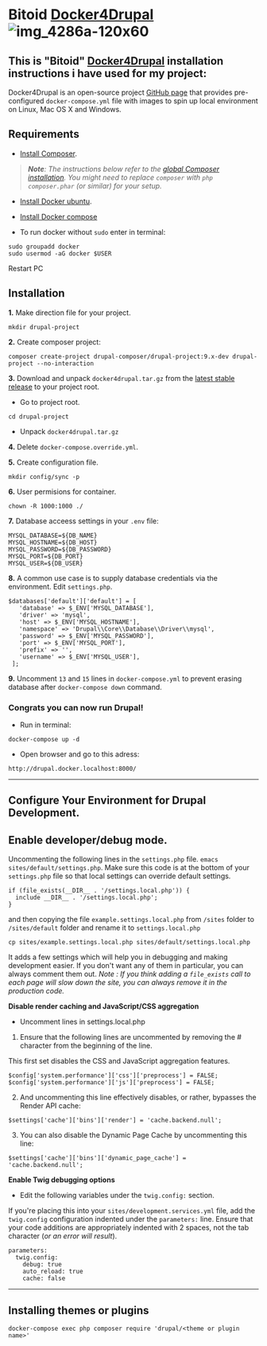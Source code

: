 # Bitoid [Docker4Drupal](https://github.com/wodby/docker4drupal) ![img_4286a-120x60](https://w7.pngwing.com/pngs/1013/793/png-transparent-web-development-drupal-content-management-system-logo-others-blue-web-design-logo-thumbnail.png)
## This is "Bitoid" [Docker4Drupal](https://github.com/wodby/docker4drupal) installation instructions i have used for my project:

Docker4Drupal is an open-source project [GitHub page](https://github.com/wodby/docker4drupal) that provides pre-configured `docker-compose.yml` file with images to spin up local environment on Linux, Mac OS X and Windows.

## Requirements ##
* [Install Composer](https://getcomposer.org/doc/00-intro.md#installation-linux-unix-osx).

> _**Note**: The instructions below refer to the [global Composer installation](https://getcomposer.org/doc/00-intro.md#globally).
You might need to replace `composer` with `php composer.phar` (or similar) for your setup._

* [Install Docker ubuntu](https://docs.docker.com/engine/install/ubuntu/).

* [Install Docker compose](https://docs.docker.com/compose/install/compose-plugin/#installing-compose-on-linux-systems)
* To run docker without `sudo` enter in terminal:
```
sudo groupadd docker
sudo usermod -aG docker $USER
```
Restart PC 

## Installation ##

**1.** Make direction file for your project.
```
mkdir drupal-project
```

**2.** Create composer project:
```
composer create-project drupal-composer/drupal-project:9.x-dev drupal-project --no-interaction
```

**3.** Download and unpack `docker4drupal.tar.gz` from the [latest stable release](https://github.com/wodby/docker4drupal/releases) to your project root.
* Go to project root.
```
cd drupal-project
```
* Unpack `docker4drupal.tar.gz`

**4.** Delete `docker-compose.override.yml`.

**5.** Create configuration file.
```
mkdir config/sync -p
```

**6.** User permisions for container.
```
chown -R 1000:1000 ./
```

**7.** Database acceess settings in your `.env` file:
```
MYSQL_DATABASE=${DB_NAME}
MYSQL_HOSTNAME=${DB_HOST}
MYSQL_PASSWORD=${DB_PASSWORD}
MYSQL_PORT=${DB_PORT}
MYSQL_USER=${DB_USER}
```
**8.** A common use case is to supply database credentials via the environment. Edit `settings.php`.
```
$databases['default']['default'] = [
   'database' => $_ENV['MYSQL_DATABASE'],
   'driver' => 'mysql',
   'host' => $_ENV['MYSQL_HOSTNAME'],
   'namespace' => 'Drupal\\Core\\Database\\Driver\\mysql',
   'password' => $_ENV['MYSQL_PASSWORD'],
   'port' => $_ENV['MYSQL_PORT'],
   'prefix' => '',
   'username' => $_ENV['MYSQL_USER'],
 ];
```


**9.** Uncomment `13` and `15` lines in `docker-compose.yml` to prevent erasing database after `docker-compose down` command.

### Congrats you can now run Drupal!
* Run in terminal:
```
docker-compose up -d
```
* Open browser and go to this adress:
 ```
 http://drupal.docker.localhost:8000/
```
---------------------------------------------------------------------------------------------------------------------------------------------------------

## Configure Your Environment for Drupal Development. ##

## Enable developer/debug mode. ##
Uncommenting the following lines in the `settings.php` file. `emacs sites/default/settings.php`. Make sure this code is at the bottom of your `settings.php` file so that local settings can override default settings.
```
if (file_exists(__DIR__ . '/settings.local.php')) {
  include __DIR__ . '/settings.local.php';
}
```
and then copying the file `example.settings.local.php` from `/sites` folder to `/sites/default` folder and rename it to `settings.local.php`
```
cp sites/example.settings.local.php sites/default/settings.local.php
```
It adds a few settings which will help you in debugging and making development easier. If you don't want any of them in particular, you can always comment them out.
_Note : If you think adding a `file_exists` call to each page will slow down the site, you can always remove it in the production code._

 **Disable render caching and JavaScript/CSS aggregation**
* Uncomment lines in settings.local.php
1. Ensure that the following lines are uncommented by removing the # character from the beginning of the line.

This first set disables the CSS and JavaScript aggregation features.
```
$config['system.performance']['css']['preprocess'] = FALSE;
$config['system.performance']['js']['preprocess'] = FALSE;
```
2. And uncommenting this line effectively disables, or rather, bypasses the Render API cache:
```
$settings['cache']['bins']['render'] = 'cache.backend.null';
```
3. You can also disable the Dynamic Page Cache by uncommenting this line:
```
$settings['cache']['bins']['dynamic_page_cache'] = 'cache.backend.null';
```
**Enable Twig debugging options**
* Edit the following variables under the `twig.config:` section.

If you're placing this into your `sites/development.services.yml` file, add the `twig.config` configuration indented under the `parameters:` line. Ensure that your code additions are appropriately indented with 2 spaces, not the tab character (_or an error will result_).
```
parameters:
  twig.config:
    debug: true
    auto_reload: true
    cache: false
```
---------------------------------------------------------------------------------------------------------------------------------------------------------
## Installing themes or plugins ##
```
docker-compose exec php composer require 'drupal/<theme or plugin name>'
```




